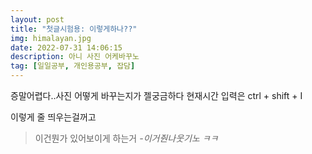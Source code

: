 ```yaml
---
layout: post
title: "첫글시험용: 이렇게하나??"
img: himalayan.jpg 
date: 2022-07-31 14:06:15
description: 아니 사진 어케바꾸노
tag: [일일공부, 개인용공부, 잡담]
---
```

증말어렵다..사진 어떻게 바꾸는지가 젤궁금하다
현재시간 입력은 ctrl + shift + I 

이렇게 줄 띄우는걸꺼고


> 이건뭔가 있어보이게 하는거 <cite>-이거줜나웃기노 ㅋㅋ</cite>

